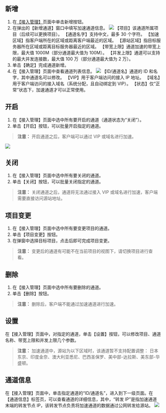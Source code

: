 ## 新增
1. 在[【接入管理】](http://console.tce.fsphere.cn/gaap)页面中单击新增按钮。
2. 在弹出的【新增通道】窗口中填写加速通道信息。
![](http://imgcache.tce.fsphere.cn/image/mc.qcloudimg.com/static/img/a6c433475b990dfc76d31ba8ad5b0bbb/image.png)
【项目】该通道所属项目（后续可以更换项目）。
【通道名字】支持中文，最多 30 个字符。
【加速区域】指客户端所在的区域或距离客户端最近的区域。
【源站区域】指目标服务器所在区域或距离目标服务器最近的区域。
【带宽上限】通道加速的带宽上限，最大值 1000M（部分通道最大值为 100M）。
【并发上限】通道可以支持的最大并发连接数，最大值 100 万（部分通道最大值为 2 万）。
3. 单击【确定】完成通道新增。
4. 在【接入管理】页面中查看通道列表信息。
![](http://imgcache.tce.fsphere.cn/image/mc.qcloudimg.com/static/img/cf3103747e6fd9d37921fccae31a2848/image.png)
【ID/通道名】通道的 ID 和名字，其中通道名可以修改。
【VIP】用于客户端访问的接入 IP 地址。
【域名】用于客户端访问的接入域名（系统分配，且自动绑定到 VIP）。
【状态】仅“正常”状态下，加速通道才可以正常使用。

## 开启
1. 在【接入管理】页面中选中所有要开启的通道（通道状态为“关闭”）。
2. 单击【开启】按钮，可以批量开启指定的通道。
>**注意：**
>开启通道之后，客户端可以通过 VIP 或域名进行加速。

![](http://imgcache.tce.fsphere.cn/image/mc.qcloudimg.com/static/img/2ebd326655ad6a38adc522b60817efbd/image.png)

## 关闭
1. 在【接入管理】页面中选中所有要关闭的通道。
2. 单击【关闭】按钮，可以批量关闭指定的通道。
>**注意：**
>关闭通道之后，通道将无法通过接入 VIP 或域名进行加速，客户端需要直接访问源站地址。

## 项目变更
1. 在【接入管理】页面中选中所有要变更项目的通道。
2. 单击【项目变更】按钮。
3. 在弹窗中选择目标项目，点击后即可完成项目变更。
>**注意：**
>变更后的通道有可能不在当前项目的视图下，请切换项目进行查看。

## 删除
1. 在【接入管理】页面中选中所有要删除的通道。
2. 单击【删除】按钮。
>**注意：**
>删除后，客户端不能通过加速通道进行加速。

## 设置
在【接入管理】页面中，对指定的通道，单击【设置】按钮，可以修改项目、通道名称、带宽上限和并发上限几个参数。
>**注意：**
>加速通道中，源站为以下区域时，该通道暂不支持配置调整：
日本东京、印度金奈、澳大利亚悉尼、巴西圣保罗、美中部-达拉斯、美东部-华盛顿。

## 通道信息
在【接入管理】页面中，单击指定通道的“ID/通道名”，进入到下一级页面。在【通道信息】标签页，可以查看通道的详细信息，其中，“转发 IP”是指加速通道末端的转发节点 IP，该转发节点负责将加速通道的数据通过公网转发给源站。
![](http://imgcache.tce.fsphere.cn/image/mc.qcloudimg.com/static/img/9775074deb86befdb4e09c74c95bda35/image.png)
